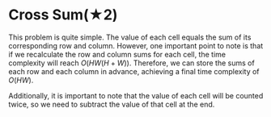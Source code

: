 # Cross Sum(★2)

This problem is quite simple. The value of each cell equals the sum of its corresponding row and column. However, one important point to note is that if we recalculate the row and column sums for each cell, the time complexity will reach $O(HW(H+W))$. Therefore, we can store the sums of each row and each column in advance, achieving a final time complexity of $O(HW)$.

Additionally, it is important to note that the value of each cell will be counted twice, so we need to subtract the value of that cell at the end.
